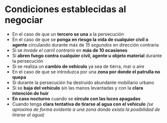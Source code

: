 # Condiciones establecidas al negociar
- En el caso de que un **tercero se una** a la persecución
- En el caso de que se **ponga en riesgo la vida de cualquier civil o agente** circulando durante más de *15 segundos* en dirección contraria
- Si se *invade el carril contrario* en **más de 10 ocasiones**
- Si **abren fuego contra cualquier civil, agente u objeto material** durante la persecución
- Si se realiza un **cambio de vehículo** ya sea de tierra, mar o aire
- En el caso de que se introduzca por una **zona por donde el patrulla no quepa**
- Si durante la persecución ha destruido abundante mobiliario urbano
- Si se **baja del vehículo** sin las manos levantadas y con la **clara intención de huir**
- **En caso nocturno** cuando se **circule con las luces apagadas**
- Cuando tenga **clara tentativa de tirarse al agua con el vehículo** *(se aproxima de forma evidente a una zona donde exista la posibilidad de tirarse al agua)*